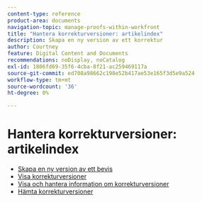 ```yaml
---
content-type: reference
product-area: documents
navigation-topic: manage-proofs-within-workfront
title: "Hantera korrekturversioner: artikelindex"
description: Skapa en ny version av ett korrektur
author: Courtney
feature: Digital Content and Documents
recommendations: noDisplay, noCatalog
exl-id: 1806fd69-35f6-4cba-8f21-ac259469117a
source-git-commit: ed708a98662c198e52b417ae53e165f3d5e9a524
workflow-type: tm+mt
source-wordcount: '36'
ht-degree: 0%

---
```


# Hantera korrekturversioner: artikelindex

* [Skapa en ny version av ett bevis](../../../../review-and-approve-work/proofing/managing-proofs-within-workfront/create-new-proof-version.md)
* [Visa korrekturversioner](../../../../review-and-approve-work/proofing/managing-proofs-within-workfront/manage-proof-versions/view-proof-versions.md)
* [Visa och hantera information om korrekturversioner](../../../../review-and-approve-work/proofing/managing-proofs-within-workfront/manage-proof-versions/view-version-details.md)
* [Hämta korrekturversioner](../../../../review-and-approve-work/proofing/managing-proofs-within-workfront/manage-proof-versions/download-versions.md)
